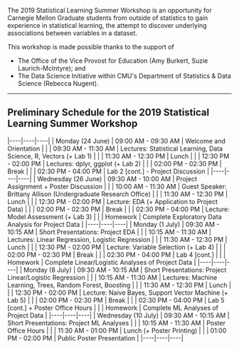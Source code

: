 
The 2019 Statistical Learning Summer Workshop is an opportunity for Carnegie Mellon Graduate students from outside of statistics to gain experience in statistical learning, the attempt to discover underlying associations between variables in a dataset.

This workshop is made possible thanks to the support of

- The Office of the Vice Provost for Education (Amy Burkert, Suzie Laurich-McIntyre); and 
- The Data Science Initiative within CMU's Department of Statistics & Data Science (Rebecca Nugent).

---

Preliminary Schedule for the 2019 Statistical Learning Summer Workshop
---

|----|----|----|
| Monday (24 June) | 09:00 AM - 09:30 AM | Welcome and Orientation |
|                  | 09:30 AM - 11:30 AM | Lectures: Statistical Learning, Data Science, R, Vectors (+ Lab 1) |
|                  | 11:30 AM - 12:30 PM | Lunch |
|                  | 12:30 PM - 02:00 PM | Lectures: dplyr, ggplot (+ Lab 2) |
|                  | 02:00 PM - 02:30 PM | Break |
|                  | 02:30 PM - 04:00 PM | Lab 2 [cont.] - Project Discussion |
|----|----|----|
| Wednesday (26 June) | 09:30 AM - 10:00 AM | Project Assignment + Poster Discussion |
|                     | 10:00 AM - 11:30 AM | Guest Speaker: Brittany Allison (Undergraduate Research Office) |
|                     | 11:30 AM - 12:30 PM | Lunch |
|                     | 12:30 PM - 02:00 PM | Lecture: EDA (+ Application to Project Data) |
|                     | 02:00 PM - 02:30 PM | Break |
|                     | 02:30 PM - 04:00 PM | Lecture: Model Assessment (+ Lab 3) |
|                     | Homework            | Complete Exploratory Data Analysis for Project Data |
|----|----|----|
| Monday (1 July) | 09:30 AM - 10:15 AM | Short Presentations: Project EDA |
|                 | 10:15 AM - 11:30 AM | Lectures: Linear Regression, Logistic Regression |
|                 | 11:30 AM - 12:30 PM | Lunch |
|                 | 12:30 PM - 02:00 PM | Lecture: Variable Selection (+ Lab 4) |
|                 | 02:00 PM - 02:30 PM | Break |
|                 | 02:30 PM - 04:00 PM | Lab 4 [cont.] |
|                 | Homework            | Complete Linear/Logistic Analyses of Project Data |
|----|----|----|
| Monday (8 July) | 09:30 AM - 10:15 AM | Short Presentations: Project Linear/Logistic Regression |
|                 | 10:15 AM - 11:30 AM | Lectures: Machine Learning, Trees, Random Forest, Boosting |
|                 | 11:30 AM - 12:30 PM | Lunch |
|                 | 12:30 PM - 02:00 PM | Lecture: Naive Bayes, Support Vector Machine (+ Lab 5) |
|                 | 02:00 PM - 02:30 PM | Break |
|                 | 02:30 PM - 04:00 PM | Lab 5 [cont.] + Poster Office Hours |
|                 | Homework            | Complete ML Analyses of Project Data |
|----|----|----|
| Wednesday (10 July) | 09:30 AM - 10:15 AM | Short Presentations: Project ML Analyses |
|                     | 10:15 AM - 11:30 AM | Poster Office Hours |
|                     | 11:30 AM - 01:00 PM | Lunch (+ Poster Printing) |
|                     | 01:00 PM - 02:00 PM | Public Poster Presentation |
|----|----|----|

